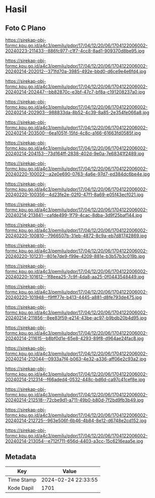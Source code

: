 # Hasil

## Foto C Plano

https://sirekap-obj-formc.kpu.go.id/a4c3/pemilu/pdpr/17/04/12/20/06/1704122006002-20240223-211433--886fc977-c1f7-4cc8-8ad1-909370d8be95.jpg

https://sirekap-obj-formc.kpu.go.id/a4c3/pemilu/pdpr/17/04/12/20/06/1704122006002-20240214-202012--371fd70a-3985-492e-bbd0-d6ce9e4e6fd4.jpg

https://sirekap-obj-formc.kpu.go.id/a4c3/pemilu/pdpr/17/04/12/20/06/1704122006002-20240214-202447--bb82870c-e3bf-47c7-bf8a-c191208237a0.jpg

https://sirekap-obj-formc.kpu.go.id/a4c3/pemilu/pdpr/17/04/12/20/06/1704122006002-20240214-202903--988833da-8b52-4c39-8a85-2e354fe066a8.jpg

https://sirekap-obj-formc.kpu.go.id/a4c3/pemilu/pdpr/17/04/12/20/06/1704122006002-20240214-203500--6ea1051f-15fd-4c8c-a166-61663fd0585f.jpg

https://sirekap-obj-formc.kpu.go.id/a4c3/pemilu/pdpr/17/04/12/20/06/1704122006002-20240214-204153--73d164ff-2838-402d-9e0a-7e68341f2489.jpg

https://sirekap-obj-formc.kpu.go.id/a4c3/pemilu/pdpr/17/04/12/20/06/1704122006002-20240220-100022--a2e0e690-0763-4a6e-97d7-ed384dc6be4e.jpg

https://sirekap-obj-formc.kpu.go.id/a4c3/pemilu/pdpr/17/04/12/20/06/1704122006002-20240220-100356--4d23fe2e-02f0-47f1-8a69-e05f43ecf021.jpg

https://sirekap-obj-formc.kpu.go.id/a4c3/pemilu/pdpr/17/04/12/20/06/1704122006002-20240214-213841--cafde499-1f79-4cac-8dba-3d9f25baf144.jpg

https://sirekap-obj-formc.kpu.go.id/a4c3/pemilu/pdpr/17/04/12/20/06/1704122006002-20240220-100810--7966507b-31eb-4872-8c9a-eb7d81742869.jpg

https://sirekap-obj-formc.kpu.go.id/a4c3/pemilu/pdpr/17/04/12/20/06/1704122006002-20240220-101231--801e7de9-f99e-4209-881e-b3b57b3c019b.jpg

https://sirekap-obj-formc.kpu.go.id/a4c3/pemilu/pdpr/17/04/12/20/06/1704122006002-20240220-101612--1f8eea25-7c9f-4da8-aa25-0f0443548449.jpg

https://sirekap-obj-formc.kpu.go.id/a4c3/pemilu/pdpr/17/04/12/20/06/1704122006002-20240220-101948--f9fff77e-b413-4445-a881-d8fe793de475.jpg

https://sirekap-obj-formc.kpu.go.id/a4c3/pemilu/pdpr/17/04/12/20/06/1704122006002-20240214-211856--8ee83f59-e214-43be-ac97-b9bdb20b4d95.jpg

https://sirekap-obj-formc.kpu.go.id/a4c3/pemilu/pdpr/17/04/12/20/06/1704122006002-20240214-211615--b8bf0d1e-65e8-4293-89f8-d964ae24fac8.jpg

https://sirekap-obj-formc.kpu.go.id/a4c3/pemilu/pdpr/17/04/12/20/06/1704122006002-20240214-212044--0933a7f4-b063-4e32-a336-aff06e2c93a2.jpg

https://sirekap-obj-formc.kpu.go.id/a4c3/pemilu/pdpr/17/04/12/20/06/1704122006002-20240214-212314--f66aded4-0532-448c-bd6d-ca97c41cef8e.jpg

https://sirekap-obj-formc.kpu.go.id/a4c3/pemilu/pdpr/17/04/12/20/06/1704122006002-20240214-212518--72cbe9d1-a711-49b0-b80d-7f2bd9fb3b49.jpg

https://sirekap-obj-formc.kpu.go.id/a4c3/pemilu/pdpr/17/04/12/20/06/1704122006002-20240214-212725--963e506f-6b46-4b84-8e12-d6748e2cd152.jpg

https://sirekap-obj-formc.kpu.go.id/a4c3/pemilu/pdpr/17/04/12/20/06/1704122006002-20240214-213054--e712f711-656d-4403-a3cc-15c6216eaa5e.jpg


## Metadata

| Key        | Value               |
| ---------- | ------------------- |
| Time Stamp | 2024-02-24 22:33:55 |
| Kode Dapil | 1701                |



